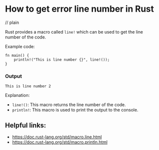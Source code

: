 # How to get error line number in Rust
// plain

Rust provides a macro called `line!` which can be used to get the line number of the code.

Example code:
```
fn main() {
    println!("This is line number {}", line!());
}
```
### Output
```
This is line number 2
```

Explanation:
- `line!()`: This macro returns the line number of the code.
- `println!`: This macro is used to print the output to the console.

## Helpful links:
- https://doc.rust-lang.org/std/macro.line.html
- https://doc.rust-lang.org/std/macro.println.html
